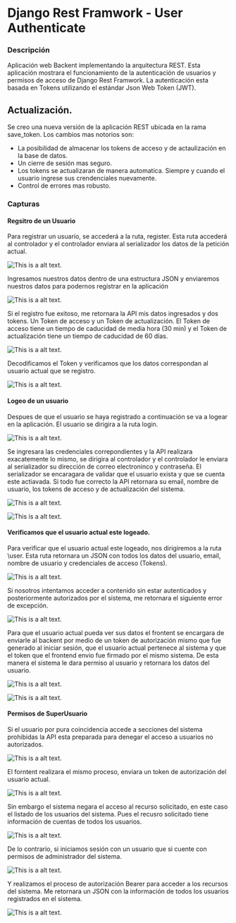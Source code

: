 # Django Rest Framwork - User Authenticate

### Descripción

Aplicación web Backent implementando la arquitectura REST. Esta aplicación mostrara el funcionamiento de la autenticación de usuarios y permisos de acceso de Django Rest Framwork. La autenticación esta basada en Tokens utilizando el estándar Json Web Token (JWT).

## Actualización.

Se creo una nueva versión de la aplicación REST ubicada en la rama save_token. Los cambios mas notorios son:

- La posibilidad de almacenar los tokens de acceso y de actaulización en la base de datos.
- Un cierre de sesión mas seguro.
- Los tokens se actualizaran de manera automatica. Siempre y cuando el usuario ingrese sus crendenciales nuevamente.
- Control de errores mas robusto. 

### Capturas

#### Regsitro de un Usuario
Para registrar un usuario, se accederá a la ruta, register.
Esta ruta accederá al controlador y el controlador enviara al serializador los datos de la petición actual. 

![This is a alt text.](/capturas/rutaRegister.png "This is a sample image.")

Ingresamos nuestros datos dentro de una estructura JSON y enviaremos nuestros datos para podernos registrar en la aplicación

![This is a alt text.](/capturas/jsonRegister.png "This is a sample image.")

Si el registro fue exitoso, me retornara la API mis datos ingresados y dos tokens.
Un Token de acceso y un Token de actualización.
El Token de acceso tiene un tiempo de caducidad de media hora (30 min) y el Token de actualización tiene un tiempo de caducidad de 60 días.

![This is a alt text.](/capturas/registroExitoso.png "This is a sample image.")

Decodificamos el Token y verificamos que los datos correspondan al usuario actual que se registro.

![This is a alt text.](/capturas/decodificacionToken.png "This is a sample image.")


#### Logeo de un usuario

Despues de que el usuario se haya registrado a continuación se va a logear en la aplicación.
El usuario se dirigira a la ruta login.

![This is a alt text.](/capturas/rutaLogin.png "This is a sample image.")

Se ingresara las credenciales correpondientes y la API realizara exacatemente lo mismo, se dirigira al controlador y el controlador le enviara al serializador 
su dirección de correo electroninco y contraseña. El serializador se encaragara de validar que el usuario exista y que se cuenta este actiavada. 
Si todo fue correcto la API retornara su email, nombre de usuario, los tokens de acceso y de actualización del sistema.

![This is a alt text.](/capturas/jsonLogin.png "This is a sample image.")

![This is a alt text.](/capturas/loginExitoso.png "This is a sample image.")

#### Verificamos que el usuario actual este logeado.

Para verificar que el usuario actual este logeado, nos dirigiremos a la ruta \user. Esta ruta retornara un JSON con todos los datos del usuario, email, nombre de usuario
y credenciales de acceso (Tokens).

![This is a alt text.](/capturas/detallaUsuario.png "This is a sample image.")

Si nosotros intentamos acceder a contenido sin estar autenticados y posteriormente autorizados por el sistema, me retornara el siguiente error de excepción.

![This is a alt text.](/capturas/accesoDenegado.png "This is a sample image.")

Para que el usuario actual pueda ver sus datos el frontent se encargara de enviarle al backent por medio de un token de autorización mismo que fue generado al iniciar sesión, que el usuario actual pertenece al sistema y que el token que el frontend envio fue firmado por el mismo sistema. De esta manera el sistema le dara permiso al usuario y retornara los datos del usuario. 

![This is a alt text.](/capturas/authorizationBearer.png "This is a sample image.")

![This is a alt text.](/capturas/authorizationExitosa.png "This is a sample image.")

#### Permisos de SuperUsuario

Si el usuario por pura coincidencia accede a secciones del sistema prohibidas la API esta preparada para denegar el acceso a usuarios no autorizados.

![This is a alt text.](/capturas/rutalistadoDeUsuarios.png "This is a sample image.")

El forntent realizara el mismo proceso, enviara un token de autorización del usuario actual. 

![This is a alt text.](/capturas/authorizationBearerListUser.png "This is a sample image.")

Sin embargo el sistema negara el acceso al recurso solicitado, en este caso el listado de los usuarios del sistema. Pues el recusro solicitado tiene información de cuentas de todos los usuarios.

![This is a alt text.](/capturas/permisoDenegado.png "This is a sample image.")

De lo contrario, si iniciamos sesión con un usuario que si cuente con permisos de administrador del sistema.

![This is a alt text.](/capturas/superUserLogin.png "This is a sample image.")

Y realizamos el proceso de autorización Bearer para acceder a los recursos del sistema. Me retornara un JSON con la información de todos los usuarios registrados en el sistema.

![This is a alt text.](/capturas/userslistSuperUser.png "This is a sample image.")






